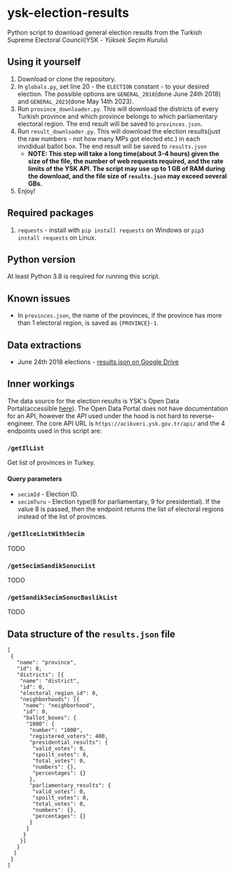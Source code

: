 # ysk-election-results
Python script to download general election results from the Turkish Supreme Electoral Council(YSK - *Yüksek Seçim Kurulu*)

## Using it yourself

1. Download or clone the repository.
2. In `globals.py`, set line 20 - the `ELECTION` constant - to your desired election. The possible options are `GENERAL_2018`(done June 24th 2018) and `GENERAL_2023`(done May 14th 2023).
3. Run `province_downloader.py`. This will download the districts of every Turkish province and which province belongs to which parliamentary electoral region. The end result will be saved to `provinces.json`.
4. Run `result_downloader.py`. This will download the election results(just the raw numbers - not how many MPs got elected etc.) in each invididual ballot box. The end result will be saved to `results.json`
    * **NOTE: This step will take a long time(about 3-4 hours) given the size of the file, the number of web requests required, and the rate limits of the YSK API. The script may use up to 1 GB of RAM during the download, and the file size of `results.json` may exceed several GBs.**
5. Enjoy!

## Required packages
1. `requests` - install with `pip install requests` on Windows or `pip3 install requests` on Linux.

## Python version
At least Python 3.8 is required for running this script.

## Known issues
* In `provinces.json`, the name of the provinces, if the province has more than 1 electoral region, is saved as `{PROVINCE}-1`.

## Data extractions
* June 24th 2018 elections - [results.json on Google Drive](https://drive.google.com/file/d/1WYxiMW7zCIZm6tGKmpH_R0RvCPW2uoSF/view?usp=sharing)

## Inner workings
The data source for the election results is YSK's Open Data Portal(accessible [here](https://acikveri.ysk.gov.tr/anasayfa)). The Open Data Portal does not have documentation for an API, however the API used under the hood is not hard to reverse-engineer. The core API URL is `https://acikveri.ysk.gov.tr/api/` and the 4 endpoints used in this script are:

### `/getIlList`
Get list of provinces in Turkey.

#### Query parameters
* `secimId` - Election ID.
* `secimTuru` - Election type(8 for parliamentary, 9 for presidential). If the value 8 is passed, then the endpoint returns the list of electoral regions instead of the list of provinces.

### `/getIlceListWithSecim`
TODO

### `/getSecimSandikSonucList`
TODO

### `/getSandikSecimSonucBaslikList`
TODO

## Data structure of the `results.json` file
```
[
 {
   "name": "province",
   "id": 0,
   "districts": [{
    "name": "district",
    "id": 0,
    "electoral_region_id": 0,
    "neighborhoods": [{
     "name": "neighborhood",
     "id": 0,
     "ballot_boxes": {
      "1000": {
       "number": "1000",
       "registered_voters": 400,
       "presidential_results": {
        "valid_votes": 0,
        "spoilt_votes": 0,
        "total_votes": 0,
        "numbers": {},
        "percentages": {}
       },
       "parliamentary_results": {
        "valid_votes": 0,
        "spoilt_votes": 0,
        "total_votes": 0,
        "numbers": {},
        "percentages": {}
       }
      }
     }
    }]
   }
  ]
 }
]
```


